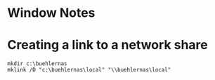 # Window Notes

# Creating a link to a network share

```
mkdir c:\buehlernas
mklink /D "c:\buehlernas\local" "\\buehlernas\local"
```
